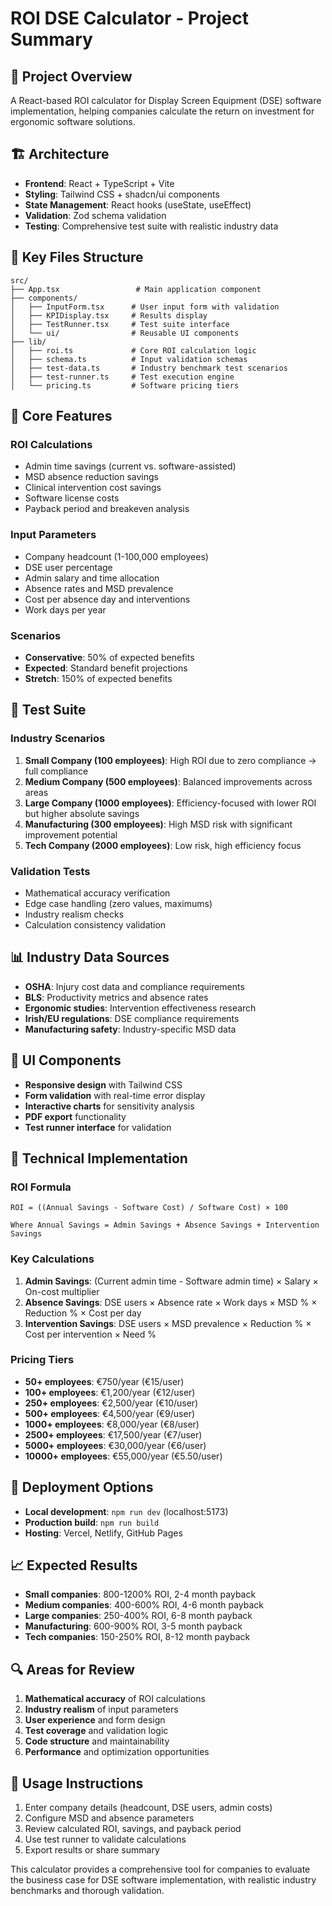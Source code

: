 # ROI DSE Calculator - Project Summary

## 🎯 **Project Overview**
A React-based ROI calculator for Display Screen Equipment (DSE) software implementation, helping companies calculate the return on investment for ergonomic software solutions.

## 🏗️ **Architecture**
- **Frontend**: React + TypeScript + Vite
- **Styling**: Tailwind CSS + shadcn/ui components
- **State Management**: React hooks (useState, useEffect)
- **Validation**: Zod schema validation
- **Testing**: Comprehensive test suite with realistic industry data

## 📁 **Key Files Structure**
```
src/
├── App.tsx                 # Main application component
├── components/
│   ├── InputForm.tsx      # User input form with validation
│   ├── KPIDisplay.tsx     # Results display
│   ├── TestRunner.tsx     # Test suite interface
│   └── ui/                # Reusable UI components
├── lib/
│   ├── roi.ts             # Core ROI calculation logic
│   ├── schema.ts          # Input validation schemas
│   ├── test-data.ts       # Industry benchmark test scenarios
│   ├── test-runner.ts     # Test execution engine
│   └── pricing.ts         # Software pricing tiers
```

## 🧮 **Core Features**

### **ROI Calculations**
- Admin time savings (current vs. software-assisted)
- MSD absence reduction savings
- Clinical intervention cost savings
- Software license costs
- Payback period and breakeven analysis

### **Input Parameters**
- Company headcount (1-100,000 employees)
- DSE user percentage
- Admin salary and time allocation
- Absence rates and MSD prevalence
- Cost per absence day and interventions
- Work days per year

### **Scenarios**
- **Conservative**: 50% of expected benefits
- **Expected**: Standard benefit projections
- **Stretch**: 150% of expected benefits

## 🧪 **Test Suite**

### **Industry Scenarios**
1. **Small Company (100 employees)**: High ROI due to zero compliance → full compliance
2. **Medium Company (500 employees)**: Balanced improvements across areas
3. **Large Company (1000 employees)**: Efficiency-focused with lower ROI but higher absolute savings
4. **Manufacturing (300 employees)**: High MSD risk with significant improvement potential
5. **Tech Company (2000 employees)**: Low risk, high efficiency focus

### **Validation Tests**
- Mathematical accuracy verification
- Edge case handling (zero values, maximums)
- Industry realism checks
- Calculation consistency validation

## 📊 **Industry Data Sources**
- **OSHA**: Injury cost data and compliance requirements
- **BLS**: Productivity metrics and absence rates
- **Ergonomic studies**: Intervention effectiveness research
- **Irish/EU regulations**: DSE compliance requirements
- **Manufacturing safety**: Industry-specific MSD data

## 🎨 **UI Components**
- **Responsive design** with Tailwind CSS
- **Form validation** with real-time error display
- **Interactive charts** for sensitivity analysis
- **PDF export** functionality
- **Test runner interface** for validation

## 🔧 **Technical Implementation**

### **ROI Formula**
```
ROI = ((Annual Savings - Software Cost) / Software Cost) × 100

Where Annual Savings = Admin Savings + Absence Savings + Intervention Savings
```

### **Key Calculations**
1. **Admin Savings**: (Current admin time - Software admin time) × Salary × On-cost multiplier
2. **Absence Savings**: DSE users × Absence rate × Work days × MSD % × Reduction % × Cost per day
3. **Intervention Savings**: DSE users × MSD prevalence × Reduction % × Cost per intervention × Need %

### **Pricing Tiers**
- **50+ employees**: €750/year (€15/user)
- **100+ employees**: €1,200/year (€12/user)
- **250+ employees**: €2,500/year (€10/user)
- **500+ employees**: €4,500/year (€9/user)
- **1000+ employees**: €8,000/year (€8/user)
- **2500+ employees**: €17,500/year (€7/user)
- **5000+ employees**: €30,000/year (€6/user)
- **10000+ employees**: €55,000/year (€5.50/user)

## 🚀 **Deployment Options**
- **Local development**: `npm run dev` (localhost:5173)
- **Production build**: `npm run build`
- **Hosting**: Vercel, Netlify, GitHub Pages

## 📈 **Expected Results**
- **Small companies**: 800-1200% ROI, 2-4 month payback
- **Medium companies**: 400-600% ROI, 4-6 month payback
- **Large companies**: 250-400% ROI, 6-8 month payback
- **Manufacturing**: 600-900% ROI, 3-5 month payback
- **Tech companies**: 150-250% ROI, 8-12 month payback

## 🔍 **Areas for Review**
1. **Mathematical accuracy** of ROI calculations
2. **Industry realism** of input parameters
3. **User experience** and form design
4. **Test coverage** and validation logic
5. **Code structure** and maintainability
6. **Performance** and optimization opportunities

## 📝 **Usage Instructions**
1. Enter company details (headcount, DSE users, admin costs)
2. Configure MSD and absence parameters
3. Review calculated ROI, savings, and payback period
4. Use test runner to validate calculations
5. Export results or share summary

This calculator provides a comprehensive tool for companies to evaluate the business case for DSE software implementation, with realistic industry benchmarks and thorough validation.
